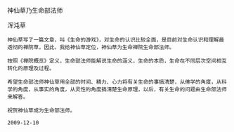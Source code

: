 神仙草乃生命部法师

浑沌草


    神仙草写了一篇文章，叫《生命的游戏》，对生命的认识比较全面，是目前对生命认识和理解最透彻的禅院草，因此，我给神仙草定位，神仙草为生命禅院生命部法师。

    按照《禅院概览》定义，生命部法师能解说生命的涵义，生命的本质，生命在不同层次空间相互转化的原理及过程。

    希望生命部法师神仙草用全部的时间、精力、心力将有关生命的事搞清楚，从佛学的角度，从科学的角度，从事实的角度，从灵性的角度搞清楚生命原理，以后，有关生命的问题由生命部法师来解答。

    祝贺神仙草成为生命部法师。

    2009-12-10



